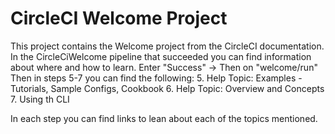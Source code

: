 CircleCI Welcome Project
=========================

This project contains the Welcome project from the CircleCI documentation. 
In the CircleCiWelcome pipeline that succeeded you can find information about where and how to learn.
Enter "Success" -> Then on "welcome/run"
Then in steps 5-7 you can find the following:
5. Help Topic: Examples - Tutorials, Sample Configs, Cookbook
6. Help Topic: Overview and Concepts
7. Using th CLI

In each step you can find links to lean about each of the topics mentioned.
